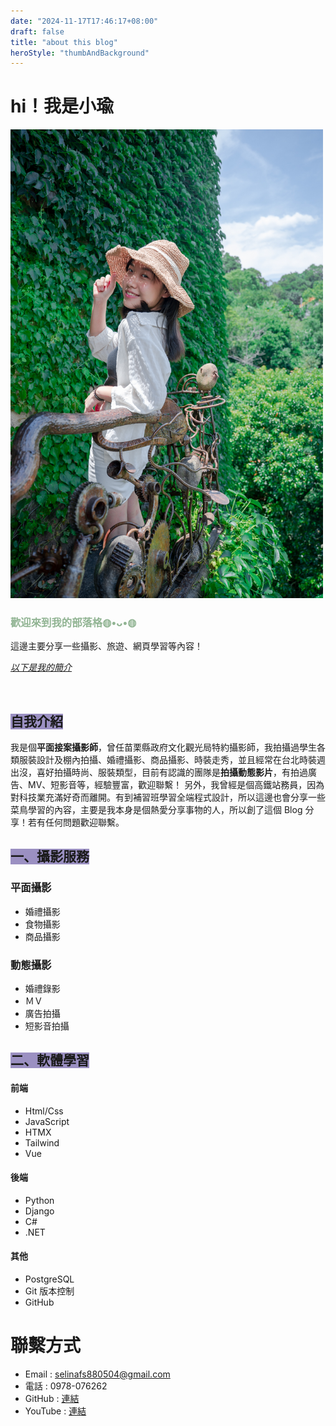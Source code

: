 ```yaml
---
date: "2024-11-17T17:46:17+08:00"
draft: false
title: "about this blog"
heroStyle: "thumbAndBackground"
---
```


# hi！我是小瑜

<img src="img/小魚.jpg" alt="me" width="500px">
<h3 style="color:#91B493"><strong>歡迎來到我的部落格◍•ᴗ•◍ </strong></h3>
這邊主要分享一些攝影、旅遊、網頁學習等內容！
<p style="color:#9B90C2 ; text-decoration:underline;" ><a href="#me"><em>以下是我的簡介</em></a></p>
<!--more-->
<br>

## <span style="background-color:#9B90C2; color:;">自我介紹</span>

我是個**平面接案攝影師**，曾任苗栗縣政府文化觀光局特約攝影師，我拍攝過學生各類服裝設計及棚內拍攝、婚禮攝影、商品攝影、時裝走秀，並且經常在台北時裝週出沒，喜好拍攝時尚、服裝類型，目前有認識的團隊是**拍攝動態影片**，有拍過廣告、MV、短影音等，經驗豐富，歡迎聯繫！
另外，我曾經是個高鐵站務員，因為對科技業充滿好奇而離開。有到補習班學習全端程式設計，所以這邊也會分享一些菜鳥學習的內容，主要是我本身是個熱愛分享事物的人，所以創了這個 Blog 分享！若有任何問題歡迎聯繫。

## <span style="background-color:#9B90C2; color:;">一、攝影服務</span>

### 平面攝影

- 婚禮攝影
- 食物攝影
- 商品攝影

### 動態攝影

- 婚禮錄影
- ＭＶ
- 廣告拍攝
- 短影音拍攝

## <span style="background-color:#9B90C2; color:;">二、軟體學習</span>

#### 前端

- Html/Css
- JavaScript
- HTMX
- Tailwind
- Vue

#### 後端

- Python
- Django
- C#
- .NET

#### 其他

- PostgreSQL
- Git 版本控制
- GitHub

# 聯繫方式

- Email : selinafs880504@gmail.com
- 電話 : 0978-076262
- GitHub : <a href="https://github.com/doudouu0504">連結</a>
- YouTube : <a href="https://www.youtube.com/@uu-musicchannel7080">連結</a>
